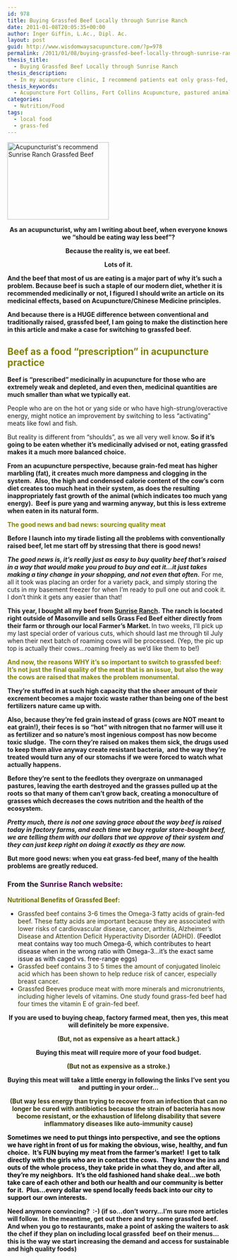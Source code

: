 ```yaml
---
id: 978
title: Buying Grassfed Beef Locally through Sunrise Ranch
date: 2011-01-08T20:05:35+00:00
author: Inger Giffin, L.Ac., Dipl. Ac.
layout: post
guid: http://www.wisdomwaysacupuncture.com/?p=978
permalink: /2011/01/08/buying-grassfed-beef-locally-through-sunrise-ranch/
thesis_title:
  - Buying Grassfed Beef Locally through Sunrise Ranch
thesis_description:
  - In my acupuncture clinic, I recommend patients eat only grass-fed, sustainable meats, to avoid the physical and environmental problems of CAFO meats.
thesis_keywords:
  - Acupuncture Fort Collins, Fort Collins Acupuncture, pastured animals, grass-fed
categories:
  - Nutrition/Food
tags:
  - local food
  - grass-fed
---
```

<p style="text-align: center;">
  <p>
    <a href="http://www.wisdomwaysacupuncture.com/wp-content/uploads/2011/01/Sunrise-Ranch.jpg"><img class=" wp-image-980" title="Sunrise Ranch Grassfed Beef" src="http://www.wisdomwaysacupuncture.com/wp-content/uploads/2011/01/Sunrise-Ranch-150x114.jpg" alt="Acupuncturist's recommend Sunrise Ranch Grassfed Beef" width="230" height="175" srcset="http://www.wisdomwaysacupuncture.com/wp-content/uploads/2011/01/Sunrise-Ranch-150x114.jpg 150w, http://www.wisdomwaysacupuncture.com/wp-content/uploads/2011/01/Sunrise-Ranch.jpg 300w" sizes="(max-width: 230px) 100vw, 230px" /></a>
  </p>
  
  <p style="text-align: center;">
    <strong>As an acupuncturist, why am I writing about beef, when everyone knows we &#8220;should be eating way less beef&#8221;? </strong>
  </p>
  
  <p style="text-align: center;">
    <strong>Because the reality is, we eat beef.  </strong>
  </p>
  
  <p style="text-align: center;">
    <strong>Lots of it. </strong>
  </p>
  
  <p>
    <strong>And the beef that most of us are eating is a major part of why it&#8217;s such a problem. </strong><strong>Because beef is such a staple of our modern diet, whether it is recommended </strong><strong>medicinally </strong><strong>or not, I figured I should write an article on its medicinal effects, based on Acupuncture/Chinese Medicine principles.  </strong>
  </p>
  
  <p>
    <strong>And because there is a HUGE difference between conventional and traditionally raised, grassfed beef, I am going to make the distinction here in this article and make a case for switching to grassfed beef. </strong>
  </p>
  
  <h2>
    <strong><span style="color: #808000;">Beef as a food &#8220;prescription&#8221; in acupuncture practice</span><br /> </strong>
  </h2>
  
  <p>
    <strong>Beef is &#8220;prescribed&#8221; medicinally in acupuncture for those who are extremely weak and depleted, and even then, medicinal quantities are much smaller than what we typically eat. </strong>
  </p>
  
  <p>
    People who are on the hot or yang side or who have high-strung/overactive energy, might notice an improvement by switching to less &#8220;activating&#8221; meats like fowl and fish.
  </p>
  
  <p>
    But reality is different from &#8220;shoulds&#8221;, as we all very well know.<strong> So if it&#8217;s going to be eaten whether it&#8217;s medicinally advised or not, eating grassfed makes it a much more balanced choice. </strong>
  </p>
  
  <p>
    <strong>From an acupuncture perspective, because grain-fed meat has higher marbling (fat), it creates much more dampness and clogging in the system.  Also, the high and condensed calorie content of the cow&#8217;s corn diet creates too much heat in their system, as does the resulting inappropriately fast growth of the animal (which indicates too much yang energy).  Beef is pure yang and warming anyway, but this is less extreme when eaten in its natural form. </strong>
  </p>
  
  <p>
    <span style="color: #808000;"><strong>The good news and bad news: sourcing quality meat</strong></span>
  </p>
  
  <p>
    <strong>Before I launch into my tirade listing all the problems with conventionally raised beef, let me start off by stressing that there is good news! </strong>
  </p>
  
  <p>
    <em><strong>The good news is, it&#8217;s really just as easy to buy quality beef that&#8217;s raised in a way that would make you proud to buy and eat it&#8230;it just takes making a tiny change in your shopping, and not even that often.</strong> </em>For me, all it took was placing an order for a variety pack, and simply storing the cuts in my basement freezer for when I&#8217;m ready to pull one out and cook it.  I don&#8217;t think it gets any easier than that!
  </p>
  
  <p>
    <strong>This year, I bought all my beef from <a href="http://r20.rs6.net/tn.jsp?llr=lem6kddab&et=1104078084179&s=0&e=001VPMzYI6b7ar9WEyjKRWHHQkuqK4wiGZ2Oehm8X2oxTFy17klLxhgSMT_QXjJFDpr9HrAAmLKgYvEMM1Y6D5ZbUCb0Nkuw8su-2vCFBjMl49YAViKqh9vOBj7_c5F_tvQ" target="_blank" rel="noopener">Sunrise Ranch</a>.</strong> <strong>The ranch is located right outside of Masonville and sells Grass Fed Beef either directly from their farm or through our local Farmer&#8217;s Market. </strong> In two weeks, I&#8217;ll pick up my last special order of various cuts, which should last me through til July when their next batch of roaming cows will be processed. (Yep, the pic up top is actually their cows&#8230;roaming freely as we&#8217;d like them to be!)
  </p>
  
  <p>
    <strong><span style="color: #808000;">And now, the reasons WHY it&#8217;s so important to switch to grassfed beef: It&#8217;s not just the final quality of the meat that is an issue, but also the way the cows are raised that makes the problem monumental. </span> </strong>
  </p>
  
  <p>
    <strong>They&#8217;re stuffed in at such high capacity that the sheer amount of their excrement becomes a major toxic waste rather than being one of the best fertilizers nature came up with.  </strong>
  </p>
  
  <p>
    <strong>Also, because they&#8217;re fed grain instead of grass (cows are NOT meant to eat grain!), their feces is so &#8220;hot&#8221; with nitrogen that no farmer will use it as fertilizer and so nature&#8217;s most ingenious compost has now become toxic sludge.  The corn they&#8217;re raised on makes them sick, the drugs used to keep them alive anyway create resistant bacteria,  and the way they&#8217;re treated would turn any of our stomachs if we were forced to watch what actually happens.  </strong>
  </p>
  
  <p>
    <strong>Before they&#8217;re sent to the feedlots they overgraze on unmanaged pastures, leaving the earth destroyed and the grasses pulled up at the roots so that many of them can&#8217;t grow back, creating a monoculture of grasses which decreases the cows nutrition and the health of the ecosystem.  </strong>
  </p>
  
  <p>
    <strong><em>Pretty much, there is not one saving grace about the way beef is raised today in factory farms, and each time we buy regular store-bought beef, we are telling them with our dollars that we approve of their system and they can just keep right on doing it exactly as they are now.</em></strong>
  </p>
  
  <p>
    <strong>But more good news: when you eat grass-fed beef, many of the health problems are greatly reduced. </strong>
  </p>
  
  <h3>
    From the <span style="color: #4c004c;">Sunrise Ranch website</span>:
  </h3>
  
  <p>
    <span style="color: #6b6b00;"><strong>Nutritional Benefits of Grassfed Beef:</strong></span>
  </p>
  
  <ul>
    <li>
      <span style="color: #333300;">Grassfed beef contains 3-6 times the Omega-3 fatty acids of grain-fed beef. These fatty acids are important because they are associated with lower risks of cardiovascular disease, cancer, arthritis, Alzheimer&#8217;s Disease and Attention Deficit Hyperactivity Disorder (ADHD).<span style="color: #000000;"> (Feedlot meat contains way too much Omega-6, which contributes to heart disease when in the wrong ratio with Omega-3&#8230;it&#8217;s the exact same issue as with caged vs. free-range eggs)</span></span>
    </li>
    <li>
      <span style="color: #333300;">Grassfed beef contains 3 to 5 times the amount of conjugated linoleic acid which has been shown to help reduce risk of cancer, especially breast cancer.</span>
    </li>
    <li>
      <span style="color: #333300;">Grassfed Beeves produce meat with more minerals and micronutrients, including higher levels of vitamins. One study found grass-fed beef had four times the vitamin E of grain-fed beef.</span>
    </li>
  </ul>
  
  <p style="text-align: center;">
    <strong>If you are used to buying cheap, factory farmed meat, then yes, this meat will definitely be more expensive. </strong>
  </p>
  
  <p style="text-align: center;">
    <span style="color: #333300;"><strong>(But, not as expensive as a heart attack.)</strong></span>
  </p>
  
  <p style="text-align: center;">
    <strong>Buying this meat will require more of your food budget.</strong>
  </p>
  
  <p style="text-align: center;">
    <span style="color: #333300;"><strong>(But not as expensive as a stroke.)</strong></span>
  </p>
  
  <p style="text-align: center;">
    <strong>Buying this meat will take a little energy in following the links I&#8217;ve sent you and putting in your order&#8230;</strong>
  </p>
  
  <p style="text-align: center;">
    <strong><span style="color: #333300;">(But way less energy than trying to recover from an infection that can no longer be cured with antibiotics because the strain of bacteria has now become resistant, or the exhaustion of lifelong disability that severe inflammatory diseases like auto-immunity cause)</span></strong>
  </p>
  
  <p style="text-align: left;">
    <strong><span style="color: #333300;"><span style="color: #000000;">Sometimes we need to put things into perspective, and see the options we have right in front of us for making the obvious, wise, healthy, and fun choice.  It&#8217;s FUN buying my meat from the farmer&#8217;s market!  I get to talk directly with the girls who are in contact the cows.  They know the ins and outs of the whole process, they take pride in what they do, and after all, they&#8217;re my neighbors.  It&#8217;s the old fashioned hand shake deal&#8230;we both take care of each other and both our health and our community is better for it.  Plus&#8230;every dollar we spend locally feeds back into our city to support our own interests.</span></span></strong>
  </p>
  
  <p style="text-align: left;">
    <strong>Need anymore convincing?  :-) (if so&#8230;don&#8217;t worry&#8230;I&#8217;m sure more articles will follow.  In the meantime, get out there and try some grassfed beef.  And when you go to restaurants, make a point of asking the waiters to ask the chef if they plan on including </strong><strong>local </strong><strong>grassfed  beef on their menus&#8230;this is the way we start increasing the demand and access for sustainable and high quality foods)<br /> </strong>
  </p>